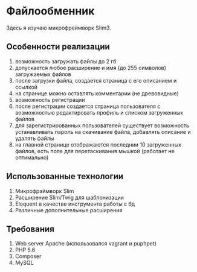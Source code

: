 # Файлообменник

Здесь я изучаю микрофреймворк Slim3.

## Особенности реализации

1. возможность загружать файлы до 2 гб
2. допускается любое расширение и имя (до 255 символов) загружаемых файлов
3. после загрузки файла, создается страница с его описанием и ссылкой
4. на странице можно оставлять комментарии (не древовидные)
5. возможность регистрации
6. после регистрации создается страница пользователя с возможностью редактировать профиль и списком загруженных файлов
7. для зарегистрированных пользователей существует возможность устанавливать пароль на скачивание файла, добавлять описание и удалять файлы
8. на главной странице отображаются последнии 10 загруженных файлов, есть поле для перетаскивания мышкой (работает не оптимально) 

## Использованные технологии

1. Микрофрэймворк Slim
2. Расширение Slim/Twig для шаблонизации
3. Eloquent в качестве инструмента работы с бд
4. Различные дополнительные расширения

## Требования

1. Web server Apache (использовался vagrant и puphpet)
2. PHP 5.6
3. Composer
4. MySQL
